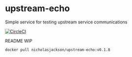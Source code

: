 # upstream-echo
Simple service for testing upstream service communications

[![CircleCI](https://circleci.com/gh/nicholasjackson/upstream-echo.svg?style=svg)](https://circleci.com/gh/nicholasjackson/upstream-echo)

README WIP

```
docker pull nicholasjackson/upstream-echo:v0.1.8
```
